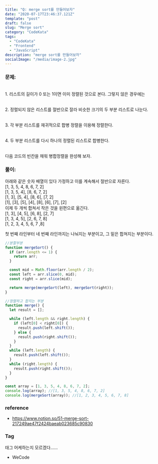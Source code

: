 ```yaml
---
title: "Q: merge sort를 만들어보자"
date: "2020-07-17T23:46:37.121Z"
template: "post"
draft: false
slug: "Merge sort"
category: "CodeKata"
tags:
  - "CodeKata"
  - "Frontend"
  - "JavaScript"
description: "merge sort를 만들어보자"
socialImage: "/media/image-2.jpg"
---
```


### 문제:

<br>1. 리스트의 길이가 0 또는 1이면 이미 정렬된 것으로 본다. 그렇지 않은 경우에는

<br>2. 정렬되지 않은 리스트를 절반으로 잘라 비슷한 크기의 두 부분 리스트로 나눈다.

<br>3. 각 부분 리스트를 재귀적으로 합병 정렬을 이용해 정렬한다.

<br>4. 두 부분 리스트를 다시 하나의 정렬된 리스트로 합병한다.

<br>다음 코드의 빈칸을 채워 병합정렬을 완성해 보자.

### 풀이:

아래와 같은 숫자 배열이 있다 가정하고 이를 계속해서 절반으로 자른다.<br>
[1, 3, 5, 4, 8, 6, 7, 2]<br>
[1, 3, 5, 4], [8, 6, 7, 2]<br>
[1, 3], [5, 4], [8, 6], [7, 2]<br>
[1], [3], [5], [4], [8], [6], [7], [2]<br>
이제 두 개씩 합쳐서 작은 것을 왼편으로 옮긴다.<br>
[1, 3], [4, 5], [6, 8], [2, 7]<br>
[1, 3, 4, 5], [2, 6, 7, 8]<br>
[1, 2, 3, 4, 5, 6, 7 ,8]<br>

첫 번째 라인부터 네 번째 라인까지는 나눠지는 부분이고, 그 밑은 합쳐지는 부분이다.<br>

```js
//분할부분
function mergeSort() {
  if (arr.length <= 1) {
    return arr;
  }

  const mid = Math.floor(arr.length / 2);
  const left = arr.slice(0, mid);
  const right = arr.slice(mid);

  return merge(mergeSort(left), mergeSort(right));
}

//정렬하고 합치는 부분
function merge() {
  let result = [];

  while (left.length && right.length) {
    if (left[0] < right[0]) {
      result.push(left.shift());
    } else {
      result.push(right.shift());
    }
  }
  while (left.length) {
    result.push(left.shift());
  }
  while (right.length) {
    result.push(right.shift());
  }
}

const array = [1, 3, 5, 4, 8, 6, 7, 2];
console.log(array); //[1, 3, 5, 4, 8, 6, 7, 2]
console.log(mergeSort(array)); //[1, 2, 3, 4, 5, 6, 7, 8]
```

### reference

- https://www.notion.so/51-merge-sort-217249ae47f2424baeab023685c90830

### Tag

태그 어케하는지 모르겠다......

- WeCode
